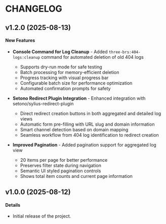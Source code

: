 # CHANGELOG

## v1.2.0 (2025-08-13)

#### New Features
- **Console Command for Log Cleanup** - Added `three-brs:404-logs:cleanup` command for automated deletion of old 404 logs
  - Supports dry-run mode for safe testing
  - Batch processing for memory-efficient deletion
  - Progress tracking with visual progress bar
  - Configurable batch size for performance optimization
  - Automated confirmation prompts for safety

- **Setono Redirect Plugin Integration** - Enhanced integration with setono/sylius-redirect-plugin
  - Direct redirect creation buttons in both aggregated and detailed log views
  - Automatic form pre-filling with URL slug and domain information
  - Smart channel detection based on domain mapping
  - Seamless workflow from 404 log identification to redirect creation

- **Improved Pagination** - Added pagination support for aggregated log view
  - 20 items per page for better performance
  - Preserves filter state during navigation
  - Semantic UI styled pagination controls
  - Shows total item counts and current page information

## v1.0.0 (2025-08-12)

#### Details
- Initial release of the project.
